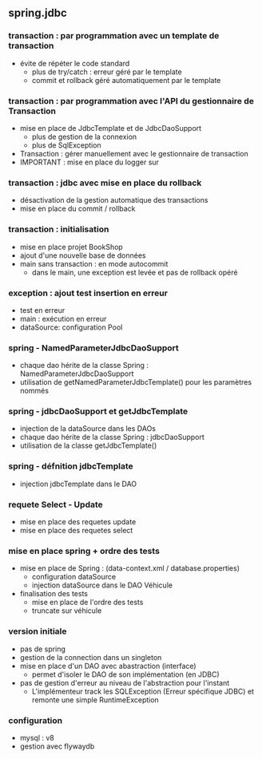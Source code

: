 ## spring.jdbc

### transaction : par programmation avec un template de transaction
- évite de répéter le code standard
  - plus de try/catch : erreur géré par le template
  - commit et rollback géré automatiquement par le template
  

### transaction : par programmation avec l'API du gestionnaire de Transaction
- mise en place de JdbcTemplate et de JdbcDaoSupport
  - plus de gestion de la connexion
  - plus de SqlException
- Transaction : gérer manuellement avec le gestionnaire de transaction
- IMPORTANT : mise en place du logger sur
  <Logger name="org.springframework.jdbc" level="debug" />
  <Logger name="org.springframework.jdbc.datasource.DataSourceTransactionManager" level="debug" />

### transaction : jdbc avec mise en place du rollback
- désactivation de la gestion automatique des transactions
- mise en place du commit / rollback

### transaction : initialisation
- mise en place projet BookShop
- ajout d'une nouvelle base de données
- main sans transaction : en mode autocommit
  - dans le main, une exception est levée et pas de rollback opéré
  
### exception : ajout test insertion en erreur
- test en erreur
- main : exécution en erreur
- dataSource: configuration Pool

### spring - NamedParameterJdbcDaoSupport
- chaque dao hérite de la classe Spring : NamedParameterJdbcDaoSupport
- utilisation de getNamedParameterJdbcTemplate() pour les paramètres nommés

### spring - jdbcDaoSupport et getJdbcTemplate
- injection de la dataSource dans les DAOs
- chaque dao hérite de la classe Spring : jdbcDaoSupport
- utilisation de la classe getJdbcTemplate()

### spring - défnition jdbcTemplate
- injection jdbcTemplate dans le DAO

### requete Select - Update
- mise en place des requetes update
- mise en place des requetes select

### mise en place spring + ordre des tests
- mise en place de Spring : (data-context.xml / database.properties)
  - configuration dataSource
  - injection dataSource dans le DAO Véhicule
- finalisation des tests
  - mise en place de l'ordre des tests
  - truncate sur véhicule

### version initiale
- pas de spring
- gestion de la connection dans un singleton
- mise en place d'un DAO avec abastraction (interface)
  - permet d'isoler le DAO de son implémentation (en JDBC)
- pas de gestion d'erreur au niveau de l'abstraction pour l'instant
  - L'implémenteur track les SQLException (Erreur spécifique JDBC)
    et remonte une simple RuntimeException

### configuration
- mysql : v8
- gestion avec flywaydb









